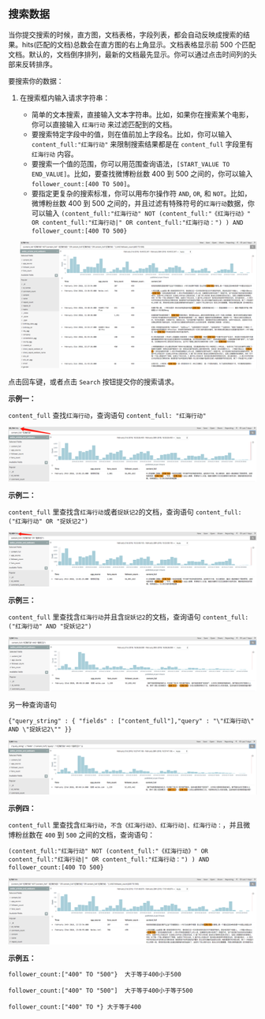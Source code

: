 ## 搜索数据

当你提交搜索的时候，直方图，文档表格，字段列表，都会自动反映成搜索的结果。hits\(匹配的文档\)总数会在直方图的右上角显示。文档表格显示前 500 个匹配文档。默认的，文档倒序排列，最新的文档最先显示。你可以通过点击时间列的头部来反转排序。

要搜索你的数据：

1. 在搜索框内输入请求字符串：

   * 简单的文本搜索，直接输入文本字符串。比如，如果你在搜索某个电影，你可以直接输入 `红海行动` 来过滤匹配到的文档。
   * 要搜索特定字段中的值，则在值前加上字段名。比如，你可以输入 `content_full:"红海行动"` 来限制搜索结果都是在 `content_full` 字段里有 `红海行动` 内容。
   * 要搜索一个值的范围，你可以用范围查询语法，`[START_VALUE TO END_VALUE]`。比如，要查找微博粉丝数 400 到 500 之间的，你可以输入 `follower_count:[400 TO 500]`。
   * 要指定更复杂的搜索标准，你可以用布尔操作符 `AND`, `OR`, 和 `NOT`。比如，微博粉丝数 400 到 500 之间的，并且过滤有特殊符号的`红海行动`数据，你可以输入 `(content_full:"红海行动" NOT (content_full:"《红海行动》" OR content_full:"红海行动|" OR content_full:"红海行动：") ) AND follower_count:[400 TO 500}`

   ![](/assets/import5.png)

点击回车键，或者点击 `Search` 按钮提交你的搜索请求。

**示例一：**

`content_full` 查找`红海行动`，查询语句 `content_full: "红海行动"`

![](/assets/import31.png)

**示例二：**

`content_full` 里查找含`红海行动`或者`捉妖记2`的文档，查询语句 `content_full: ("红海行动" OR "捉妖记2")`

![](/assets/import32.png)

**示例三：**

`content_full` 里查找含`红海行动`并且含`捉妖记2`的文档，查询语句 `content_full: ("红海行动" AND "捉妖记2")`

![](/assets/import33.png)

另一种查询语句

```
{"query_string" : { "fields" : ["content_full"],"query" : "\"红海行动\" AND \"捉妖记2\"" }}
```

![](/assets/import34.png)

**示例四：**

`content_full` 里查找含`红海行动`，`不含《红海行动》、红海行动|、红海行动：`，并且微博粉丝数在 `400` 到 `500` 之间的文档，查询语句：

```
(content_full:"红海行动" NOT (content_full:"《红海行动》" OR content_full:"红海行动|" OR content_full:"红海行动：") ) AND follower_count:[400 TO 500}
```

![](/assets/import35.png)

**示例五：**

```
follower_count:["400" TO "500"}  大于等于400小于500

follower_count:["400" TO "500"]  大于等于400小于等于500

follower_count:["400" TO *} 大于等于400
```



